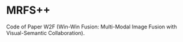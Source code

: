 # MRFS++
Code of Paper W2F (Win-Win Fusion: Multi-Modal Image Fusion with Visual-Semantic Collaboration).
